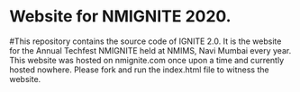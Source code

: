 # Website for NMIGNITE 2020.
#This repository contains the source code of IGNITE 2.0. It is the website for the Annual Techfest NMIGNITE held at NMIMS, Navi Mumbai every year. This website was hosted on nmignite.com once upon a time and currently hosted nowhere. Please fork and run the index.html file to witness the website.
